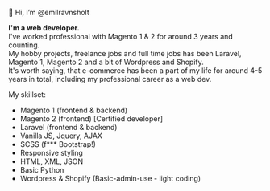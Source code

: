 👋 Hi, I’m @emilravnsholt

<strong>I'm a web developer.</strong><br>
I've worked professional with Magento 1 & 2 for around 3 years and counting.<br>
My hobby projects, freelance jobs and full time jobs has been Laravel, Magento 1, Magento 2 and a bit of Wordpress and Shopify.<br>
It's worth saying, that e-commerce has been a part of my life for around 4-5 years in total, including my professional career as a web dev.<br>

My skillset:
- Magento 1 (frontend & backend)
- Magento 2 (frontend) [Certified developer]
- Laravel (frontend & backend)
- Vanilla JS, Jquery, AJAX
- SCSS (f*** Bootstrap!)
- Responsive styling
- HTML, XML, JSON
- Basic Python
- Wordpress & Shopify (Basic-admin-use - light coding)
